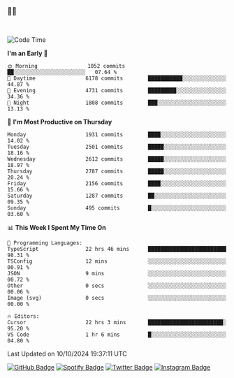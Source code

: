 ### 🤙🍺

<!-- <a href="https://github-readme-stats.vercel.app/api?username=hzak2xx&count_private=true&show_icons=true&theme=dracula">
  <img align="center" src="https://github-readme-stats.vercel.app/api?username=hzak2xx&count_private=true&show_icons=true&theme=dracula" />
</a>
</br> -->
</br>

<!--START_SECTION:waka-->
![Code Time](http://img.shields.io/badge/Code%20Time-3%2C607%20hrs%202%20mins-blue)

**I'm an Early 🐤** 

```text
🌞 Morning                1052 commits        ██░░░░░░░░░░░░░░░░░░░░░░░   07.64 % 
🌆 Daytime                6178 commits        ███████████░░░░░░░░░░░░░░   44.87 % 
🌃 Evening                4731 commits        █████████░░░░░░░░░░░░░░░░   34.36 % 
🌙 Night                  1808 commits        ███░░░░░░░░░░░░░░░░░░░░░░   13.13 % 
```
📅 **I'm Most Productive on Thursday** 

```text
Monday                   1931 commits        ████░░░░░░░░░░░░░░░░░░░░░   14.02 % 
Tuesday                  2501 commits        █████░░░░░░░░░░░░░░░░░░░░   18.16 % 
Wednesday                2612 commits        █████░░░░░░░░░░░░░░░░░░░░   18.97 % 
Thursday                 2787 commits        █████░░░░░░░░░░░░░░░░░░░░   20.24 % 
Friday                   2156 commits        ████░░░░░░░░░░░░░░░░░░░░░   15.66 % 
Saturday                 1287 commits        ██░░░░░░░░░░░░░░░░░░░░░░░   09.35 % 
Sunday                   495 commits         █░░░░░░░░░░░░░░░░░░░░░░░░   03.60 % 
```


📊 **This Week I Spent My Time On** 

```text
💬 Programming Languages: 
TypeScript               22 hrs 46 mins      █████████████████████████   98.31 % 
TSConfig                 12 mins             ░░░░░░░░░░░░░░░░░░░░░░░░░   00.91 % 
JSON                     9 mins              ░░░░░░░░░░░░░░░░░░░░░░░░░   00.72 % 
Other                    0 secs              ░░░░░░░░░░░░░░░░░░░░░░░░░   00.06 % 
Image (svg)              0 secs              ░░░░░░░░░░░░░░░░░░░░░░░░░   00.00 % 

🔥 Editors: 
Cursor                   22 hrs 3 mins       ████████████████████████░   95.20 % 
VS Code                  1 hr 6 mins         █░░░░░░░░░░░░░░░░░░░░░░░░   04.80 % 
```


 Last Updated on 10/10/2024 19:37:11 UTC
<!--END_SECTION:waka-->

[![GitHub Badge](https://img.shields.io/badge/GitHub-100000?style=for-the-badge&logo=github&logoColor=white)](https://github.com/hzak2xx)
[![Spotify Badge](https://img.shields.io/badge/Spotify-1ED760?&style=for-the-badge&logo=spotify&logoColor=white)](https://open.spotify.com/user/uf90s6sbbh75a1mt44clkhkvf)
[![Twitter Badge](https://img.shields.io/badge/Twitter-1DA1F2?style=for-the-badge&logo=twitter&logoColor=white)](https://twitter.com/hzak2xx)
[![Instagram Badge](https://img.shields.io/badge/Instagram-E4405F?style=for-the-badge&logo=instagram&logoColor=white)](https://www.instagram.com/hzak2xx/)
